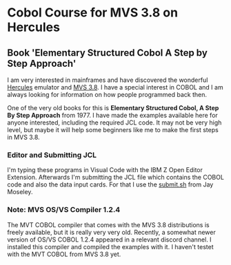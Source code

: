 # Cobol Course for MVS 3.8 on Hercules
## Book 'Elementary Structured Cobol A Step by Step Approach'
I am very interested in mainframes and have discovered the wonderful [Hercules](http://www.hercules-390.org/) emulator and [MVS 3.8](https://www.jaymoseley.com/hercules/). I have a special interest in COBOL and I am always looking for information on how people programmed back then.

One of the very old books for this is **Elementary Structured Cobol, A Step By Step Approach** from 1977. I have made the examples available here for anyone interested, including the required JCL code.
It may not be very high level, but maybe it will help some beginners like me to make the first steps in MVS 3.8.

### Editor and Submitting JCL
I'm typing these programs in Visual Code with the IBM Z Open Editor Extension. Afterwards I'm submitting the JCL file which contains the COBOL code and also the data input cards. For that I use the [submit.sh](https://www.jaymoseley.com/hercules/compiling/how_to.htm#topic1) from Jay Moseley.

### Note: MVS OS/VS Compiler 1.2.4
The MVT COBOL compiler that comes with the MVS 3.8 distributions is freely available, but it is really very very old. Recently, a somewhat newer version of OS/VS COBOL 1.2.4 appeared in a relevant discord channel. I installed this compiler and compiled the examples with it. I haven't testet with the MVT COBOL from MVS 3.8 yet.
